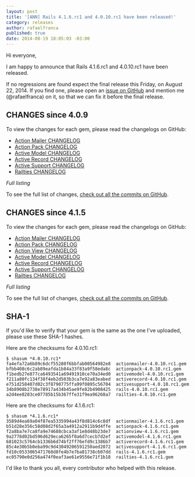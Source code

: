 ```yaml
---
layout: post
title: '[ANN] Rails 4.1.6.rc1 and 4.0.10.rc1 have been released!'
category: releases
author: rafaelfranca
published: true
date: 2014-08-19 18:05:03 -03:00
---
```


Hi everyone,

I am happy to announce that Rails 4.1.6.rc1 and 4.0.10.rc1 have been released.

If no regressions are found expect the final release this Friday, on August 22, 2014.
If you find one, please open an [issue on GitHub](https://github.com/rails/rails/issues/new)
and mention me (@rafaelfranca) on it, so that we can fix it before the final release.

## CHANGES since 4.0.9

To view the changes for each gem, please read the changelogs on GitHub:

* [Action Mailer CHANGELOG](https://github.com/rails/rails/blob/v4.0.10.rc1/actionmailer/CHANGELOG.md)
* [Action Pack CHANGELOG](https://github.com/rails/rails/blob/v4.0.10.rc1/actionpack/CHANGELOG.md)
* [Active Model CHANGELOG](https://github.com/rails/rails/blob/v4.0.10.rc1/activemodel/CHANGELOG.md)
* [Active Record CHANGELOG](https://github.com/rails/rails/blob/v4.0.10.rc1/activerecord/CHANGELOG.md)
* [Active Support CHANGELOG](https://github.com/rails/rails/blob/v4.0.10.rc1/activesupport/CHANGELOG.md)
* [Railties CHANGELOG](https://github.com/rails/rails/blob/v4.0.10.rc1/railties/CHANGELOG.md)

*Full listing*

To see the full list of changes, [check out all the commits on
GitHub](https://github.com/rails/rails/compare/v4.0.9...v4.0.10.rc1).

## CHANGES since 4.1.5

To view the changes for each gem, please read the changelogs on GitHub:

* [Action Mailer CHANGELOG](https://github.com/rails/rails/blob/v4.1.6.rc1/actionmailer/CHANGELOG.md)
* [Action Pack CHANGELOG](https://github.com/rails/rails/blob/v4.1.6.rc1/actionpack/CHANGELOG.md)
* [Action View CHANGELOG](https://github.com/rails/rails/blob/v4.1.6.rc1/actionview/CHANGELOG.md)
* [Active Model CHANGELOG](https://github.com/rails/rails/blob/v4.1.6.rc1/activemodel/CHANGELOG.md)
* [Active Record CHANGELOG](https://github.com/rails/rails/blob/v4.1.6.rc1/activerecord/CHANGELOG.md)
* [Active Support CHANGELOG](https://github.com/rails/rails/blob/v4.1.6.rc1/activesupport/CHANGELOG.md)
* [Railties CHANGELOG](https://github.com/rails/rails/blob/v4.1.6.rc1/railties/CHANGELOG.md)

*Full listing*

To see the full list of changes, [check out all the commits on
GitHub](https://github.com/rails/rails/compare/v4.1.5...v4.1.6.rc1).

## SHA-1

If you'd like to verify that your gem is the same as the one I've uploaded,
please use these SHA-1 hashes.

Here are the checksums for 4.0.10.rc1:

```
$ shasum *4.0.10.rc1*
fa4efa72a6b89c6dcf55280f6bbfab00564982e8  actionmailer-4.0.10.rc1.gem
bfbb408c6c2ab89eafda1b84a33f83a9f58eda8c  actionpack-4.0.10.rc1.gem
f1bedb27e877ca6493541a69491910ce70a34ed0  activemodel-4.0.10.rc1.gem
f211a80fc134f38f4eb2d503b3ca7e92a83eabed  activerecord-4.0.10.rc1.gem
e751d258407d02c3f8790775ffa99f0895c56704  activesupport-4.0.10.rc1.gem
34b8908b2738e78917a434b45ae9fe82b4908425  rails-4.0.10.rc1.gem
a2d4ee8203ce07785b15b367ffe31f9ea96268a7  railties-4.0.10.rc1.gem
```

Here are the checksums for 4.1.6.rc1:

```
$ shasum *4.1.6.rc1*
3589d4ea69a04f87ea5335994a43f8d814c6c8df  actionmailer-4.1.6.rc1.gem
b51d28e356c58d08d2f65a3a4912a2911b9d4ffe  actionpack-4.1.6.rc1.gem
f2a8ba7e7ca8fa9e74688cbca3af1e8d48b23de7  actionview-4.1.6.rc1.gem
9a2778d02bd596d629eca6265f0a6d7cecb7d2ef  activemodel-4.1.6.rc1.gem
681023c5764cb1336b6d74bf2ff76efd9c1386b7  activerecord-4.1.6.rc1.gem
85c4e30b5b0eba99c9d43049206591250aed2072  activesupport-4.1.6.rc1.gem
fd10c0533065471768d8fe4b7e7ba81738c607dd  rails-4.1.6.rc1.gem
ec05790e0d256a474f0eaf3ae61e9556e71f1b18  railties-4.1.6.rc1.gem
```

I'd like to thank you all, every contributor who helped with this release.
